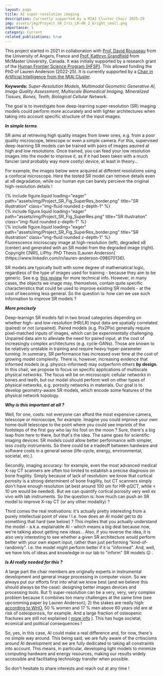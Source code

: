 ```yaml
---
layout: page
title: AI super-resolution imaging
description: Currently supported by a MIAI Cluster Chair 2025-29
img: assets/img/Project_SR_Iris_LR-HR_2_bright_small.png
importance: 1
category: Current
related_publications: true
---
```


This project started in 2021 in collaboration with [Prof. David Rousseau](https://eng-irhs.angers-nantes.hub.inrae.fr/research/imaging-for-horticulture-and-phenotyping/l-equipe/david-rousseau) from the University of Angers, France and [Prof. Kathryn Grandfield](https://www.eng.mcmaster.ca/materials/faculty/kathryn-grandfield-bernar/) from McMaster University, Canada. It was initially supported by a research grant of the [Human Frontier Science Program (HFSP)](https://www.hfsp.org/). This allowed funding the PhD of Lauren Anderson (2022-25). It is currently supported by a [Chair in Artificial Intelligence from the MIAI Cluster](https://miai-cluster.univ-grenoble-alpes.fr/research/chairs/geosuperres-geometry-aware-multimodal-super-resolution-imaging-of-microscopic-cellular-porosity-in-bones-and-teeth-1626264.kjsp).

**Keywords:** *Super-Resolution Models, Multimodal Geometric Generative AI, Image Quality Assessment, Multiscale Biomedical Imaging, Mineralized Tissues, Bones, Teeth, Biological Cellular Network*.

The goal is to investigate how deep-learning super-resolution (SR) imaging models could perform more accurately and with lighter architectures when taking into account specific structure of the input images.

**_In simple terms_**

SR aims at retrieving high quality images from lower ones, e.g. from a poor quality microscope, telescope or even a simple camera. For this, supervised deep-learning SR models can be trained with pairs of images aquired at high and low resolutions. Once trained, you can feed your low resolution images into the model to improve it, as if it had been taken with a much fancier (and probably way more costly) device, at least in theory...

For example, the images below were acquired at different resolutions using a confocal microscope. Here the tested SR model can retrieve details even at x8 degradation, while our human eye can barely percieve the original high-resolution details !

<div class="row">
    <div class="col-sm mt-3 mt-md-0">
        {% include figure.liquid loading="eager" path="assets/img/Project_SR_Fig_SuperRes_border.png" title="SR illustration" class="img-fluid rounded z-depth-1" %}
    </div>
    <div class="col-sm mt-3 mt-md-0">
        {% include figure.liquid loading="eager" path="assets/img/Project_SR_Fig_SuperRes.png" title="SR illustration" class="img-fluid rounded z-depth-1" %}
    </div>
    <div class="col-sm mt-3 mt-md-0">
        {% include figure.liquid loading="eager" path="assets/img/Project_SR_Fig_SuperRes_border.png" title="SR illustration" class="img-fluid rounded z-depth-1" %}
    </div>
</div>
<div class="caption">
    Fluorescence microscopy image at high-resolution (left), degraded x8 (center) and generated with an SR model from the degraded image (right). Copyright CNRS, LIPhy. PhD Thesis [Lauren Anderson](https://www.linkedin.com/in/lauren-anderson-098070136).
</div>

SR models are typically built with some degree of mathematical logic, regardless of the type of images used for training - because they aim to be generic. See e.g. [this review](https://arxiv.org/abs/2102.09351) for more technical info. However, in many cases, the objects we image may, themselves, contain quite specific characteristics that could be used to improve existing SR models - at the cost of becoming less general. So the question is: how can we use such information to improve SR models ?

**_More precisely_**

Deep-learnign SR models fall in two broad categories depending on whether high- and low-resolution (HR/LR) input data are spatially correlated (paired) or not (unpaired). Paired models (e.g. Pix2Pix) generally require pixel-matched inputs of images, which can be experimentally challenging. Unpaired data aim to alleviate the need for paired input, at the cost of increasingly complex architectures (e.g. cycle-GANs). Those are known to be relatively unstable in training and require heavy hyper-parameter tunning. In summary, SR performance has increased over time at the cost of growing model complexity. There is, however, increasing evidence that informed models (e.g. physics-informed) may outperform others **by design**. In this chair, we propose to focus on specific applications of multiscale physical networks. The focus will be on microscopic cellular networks in bones and teeth, but our model should perform well on other types of physical networks, e.g. porosity networks in materials. Our goal is to develop geometry-aware SR models, which encode some features of the physical network topology.

**_Why is this important at all ?_**

Well, for one, costs: not everyone can afford the most expensive camera, telescope or microscope, for example. Imagine you could improve your own home-built telescope to the point where you could see imprints of the footsteps of the first guy who lay his foot on the moon ? Sure, there's a big leap from here to there, but that's the idea. The same goes for scientific imaging devices: SR models could allow better performance with simpler, less costly instruments. So there could be a tradeoff between hardware and software costs in a general sense (life-cycle, energy, environmental, societal, etc.).

Secondly, imaging accuracy: for example, even the most advanced medical X-ray CT scanners are often too limited to establish a precise diagnosis on bone fragility. Simply because of lack of resolution: we know that cortical porosity is a strong determinent of bone fragility, but CT scanners simply don't have enough resolution (at best around 100 um for HR-pQCT, while < 10 um would be needed). But we can quantify cortical porosity very well ex vivo with lab instruments. So the question is: how much can push an SR model to improve X-ray CT (or any other modality) ?

Third comes the real motivations: it's actually pretty interesting from a purely intellectual point of view ! I.e. how does an AI model get to do something that hard (see below) ? This implies that you actually understand the model - a.k.a. explainable AI - which means a big deal because now, we're talking about getting new ideas... Also, if you reverse the idea, it is also very interesting to see whether a given SR architecture would perform better with your own expert input, rather than just performing "kind-of-randomly". I.e. the model might perform better if it is "informed". And, well, we have lots of ideas and knowledge in our lab to "inform" SR models :wink: .

**_Is AI really needed for this ?_**

A large part the chair members are originally experts in instrumental development and general image processing in computer vision. So we always put our efforts first into what we know best (and we believe this should always be the case): designing better images devices and processing tools. But 1) super-resolution can be a very, very, very complex problem because it combines too many challenges at the same time (see upcomming paper by Lauren Anderson); 2) the stakes are really high: [according to WHO](https://www.who.int/news-room/fact-sheets/detail/fragility-fractures), 50 % women and 17 % men above 60 years old are at risk of osteoporosis, for example. And a large fraction of osteopenic fractures are still not explained ( [more info](https://www.thelancet.com/article/S2213-8587(24)00225-0/abstract) ). This has huge societal, ecomical and political consequences !

So, yes, in this case, AI could make a real difference and, for now, there's no simple way around. This being said, we are fully aware of the critiscisms around AI development and we are fully dedicated to taking all constraints into account. This means, in particular, developing light models to minimize computing hardware and energy resources, making our results widely accessible and facilitating technology transfer when possible.

So don’t hesitate to share interests and reach out at any time !